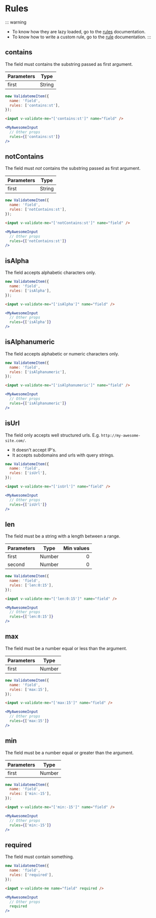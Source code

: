 # Rules

::: warning

- To know how they are lazy loaded, go to the [rules](/api/core/rules.html#rules-module) documentation.
- To know how to write a custom rule, go to the [rule](/api/core/rule.html#rules) documentation.
  :::

## contains

The field must contains the substring passed as first argument.

| Parameters |  Type  |
| ---------- | :----: |
| first      | String |

<Tabs>
<Tab name="vanilla">

```js
new ValidatemeItem({
  name: 'field',
  rules: ['contains:st'],
});
```

</Tab>
<Tab name="vue">

```html
<input v-validate-me="['contains:st']" name="field" />
```

</Tab>
<Tab name="react">

```jsx
<MyAwesomeInput
  // Other props
  rules={['contains:st']}
/>
```

</Tab>
</Tabs>

## notContains

The field must _not_ contains the substring passed as first argument.

| Parameters |  Type  |
| ---------- | :----: |
| first      | String |

<Tabs>
<Tab name="vanilla">

```js
new ValidatemeItem({
  name: 'field',
  rules: ['notContains:st'],
});
```

</Tab>
<Tab name="vue">

```html
<input v-validate-me="['notContains:st']" name="field" />
```

</Tab>
<Tab name="react">

```jsx
<MyAwesomeInput
  // Other props
  rules={['notContains:st']}
/>
```

</Tab>
</Tabs>

## isAlpha

The field accepts alphabetic characters only.

<Tabs>
<Tab name="vanilla">

```js
new ValidatemeItem({
  name: 'field',
  rules: ['isAlpha'],
});
```

</Tab>
<Tab name="vue">

```html
<input v-validate-me="['isAlpha']" name="field" />
```

</Tab>
<Tab name="react">

```jsx
<MyAwesomeInput
  // Other props
  rules={['isAlpha']}
/>
```

</Tab>
</Tabs>

## isAlphanumeric

The field accepts alphabetic or numeric characters only.

<Tabs>
<Tab name="vanilla">

```js
new ValidatemeItem({
  name: 'field',
  rules: ['isAlphanumeric'],
});
```

</Tab>
<Tab name="vue">

```html
<input v-validate-me="['isAlphanumeric']" name="field" />
```

</Tab>
<Tab name="react">

```jsx
<MyAwesomeInput
  // Other props
  rules={['isAlphanumeric']}
/>
```

</Tab>
</Tabs>

## isUrl

The field only accepts well structured urls. E.g. `http://my-awesome-site.com/`.

- It doesn't accept IP's.
- It accepts subdomains and urls with query strings.

<Tabs>
<Tab name="vanilla">

```js
new ValidatemeItem({
  name: 'field',
  rules: ['isUrl'],
});
```

</Tab>
<Tab name="vue">

```html
<input v-validate-me="['isUrl']" name="field" />
```

</Tab>
<Tab name="react">

```jsx
<MyAwesomeInput
  // Other props
  rules={['isUrl']}
/>
```

</Tab>
</Tabs>

## len

The field must be a string with a length between a range.

| Parameters |  Type  | Min values |
| ---------- | :----: | ---------: |
| first      | Number |          0 |
| second     | Number |          0 |

<Tabs>
<Tab name="vanilla">

```js
new ValidatemeItem({
  name: 'field',
  rules: ['len:0:15'],
});
```

</Tab>
<Tab name="vue">

```html
<input v-validate-me="['len:0:15']" name="field" />
```

</Tab>
<Tab name="react">

```jsx
<MyAwesomeInput
  // Other props
  rules={['len:0:15']}
/>
```

</Tab>
</Tabs>

## max

The field must be a number equal or less than the argument.

| Parameters |  Type  |
| ---------- | :----: |
| first      | Number |

<Tabs>
<Tab name="vanilla">

```js
new ValidatemeItem({
  name: 'field',
  rules: ['max:15'],
});
```

</Tab>
<Tab name="vue">

```html
<input v-validate-me="['max:15']" name="field" />
```

</Tab>
<Tab name="react">

```jsx
<MyAwesomeInput
  // Other props
  rules={['max:15']}
/>
```

</Tab>
</Tabs>

## min

The field must be a number equal or greater than the argument.

| Parameters |  Type  |
| ---------- | :----: |
| first      | Number |

<Tabs>
<Tab name="vanilla">

```js
new ValidatemeItem({
  name: 'field',
  rules: ['min:-15'],
});
```

</Tab>
<Tab name="vue">

```html
<input v-validate-me="['min:-15']" name="field" />
```

</Tab>
<Tab name="react">

```jsx
<MyAwesomeInput
  // Other props
  rules={['min:-15']}
/>
```

</Tab>
</Tabs>

## required

The field must contain something.

<Tabs>
<Tab name="vanilla">

```js
new ValidatemeItem({
  name: 'field',
  rules: ['required'],
});
```

</Tab>
<Tab name="vue">

```html
<input v-validate-me name="field" required />
```

</Tab>
<Tab name="react">

```jsx
<MyAwesomeInput
  // Other props
  required
/>
```

</Tab>
</Tabs>
